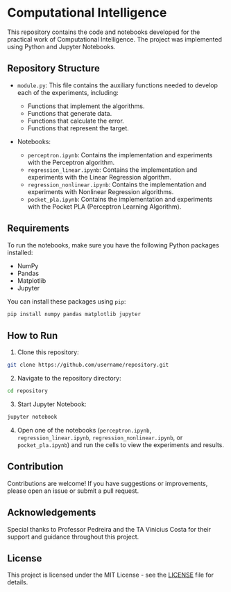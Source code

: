 
# Computational Intelligence

This repository contains the code and notebooks developed for the practical work of Computational Intelligence. The project was implemented using Python and Jupyter Notebooks.

## Repository Structure

- `module.py`: This file contains the auxiliary functions needed to develop each of the experiments, including:
  - Functions that implement the algorithms.
  - Functions that generate data.
  - Functions that calculate the error.
  - Functions that represent the target.

- Notebooks:
  - `perceptron.ipynb`: Contains the implementation and experiments with the Perceptron algorithm.
  - `regression_linear.ipynb`: Contains the implementation and experiments with the Linear Regression algorithm.
  - `regression_nonlinear.ipynb`: Contains the implementation and experiments with Nonlinear Regression algorithms.
  - `pocket_pla.ipynb`: Contains the implementation and experiments with the Pocket PLA (Perceptron Learning Algorithm).

## Requirements

To run the notebooks, make sure you have the following Python packages installed:

- NumPy
- Pandas
- Matplotlib
- Jupyter

You can install these packages using `pip`:

```bash
pip install numpy pandas matplotlib jupyter
```

## How to Run

1. Clone this repository:

```bash
git clone https://github.com/username/repository.git
```

2. Navigate to the repository directory:

```bash
cd repository
```

3. Start Jupyter Notebook:

```bash
jupyter notebook
```

4. Open one of the notebooks (`perceptron.ipynb`, `regression_linear.ipynb`, `regression_nonlinear.ipynb`, or `pocket_pla.ipynb`) and run the cells to view the experiments and results.

## Contribution

Contributions are welcome! If you have suggestions or improvements, please open an issue or submit a pull request.

## Acknowledgements

Special thanks to Professor Pedreira and the TA Vinicius Costa for their support and guidance throughout this project.

## License

This project is licensed under the MIT License - see the [LICENSE](LICENSE) file for details.
